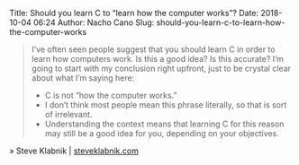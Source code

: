 Title: Should you learn C to “learn how the computer works”?
Date: 2018-10-04 06:24
Author: Nacho Cano
Slug: should-you-learn-c-to-learn-how-the-computer-works

> I’ve often seen people suggest that you should learn C in order to learn how
> computers work. Is this a good idea? Is this accurate? I’m going to start
> with my conclusion right upfront, just to be crystal clear about what I’m
> saying here:
> * C is not “how the computer works.”
> * I don’t think most people mean this phrase literally, so that is sort of
>   irrelevant.
> * Understanding the context means that learning C for this reason may still
>   be a good idea for you, depending on your objectives.

» Steve Klabnik | [steveklabnik.com][]

  [steveklabnik.com]: https://words.steveklabnik.com/should-you-learn-c-to-learn-how-the-computer-works
    "Should you learn C to “learn how the computer works”?"
